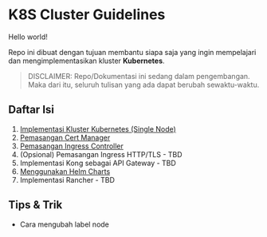 # K8S Cluster Guidelines #
Hello world!

Repo ini dibuat dengan tujuan membantu siapa saja yang ingin mempelajari dan mengimplementasikan kluster **Kubernetes**.

> DISCLAIMER: Repo/Dokumentasi ini sedang dalam pengembangan. Maka dari itu, seluruh tulisan yang ada dapat berubah sewaktu-waktu.

## Daftar Isi ##
1. [Implementasi Kluster Kubernetes (Single Node)](./001.md)
2. [Pemasangan Cert Manager](./002.md)
3. [Pemasangan Ingress Controller](./003.md)
4. (Opsional) Pemasangan Ingress HTTP/TLS - TBD
5. Implementasi Kong sebagai API Gateway - TBD
6. [Menggunakan Helm Charts](./006.md)
7. Implementasi Rancher - TBD

## Tips & Trik ##
- Cara mengubah label node